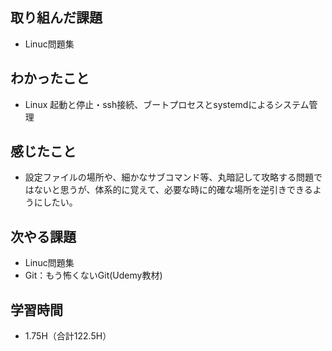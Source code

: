 ## 取り組んだ課題  
- Linuc問題集  
## わかったこと
- Linux 起動と停止・ssh接続、ブートプロセスとsystemdによるシステム管理  
## 感じたこと  
- 設定ファイルの場所や、細かなサブコマンド等、丸暗記して攻略する問題ではないと思うが、体系的に覚えて、必要な時に的確な場所を逆引きできるようにしたい。
## 次やる課題  
- Linuc問題集  
- Git：もう怖くないGit(Udemy教材)  
## 学習時間
- 1.75H（合計122.5H）
